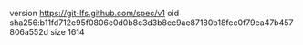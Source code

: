 version https://git-lfs.github.com/spec/v1
oid sha256:b11fd712e95f0806c0d0b8c3d3b8ec9ae87180b18fec0f79ea47b457806a552d
size 1614
